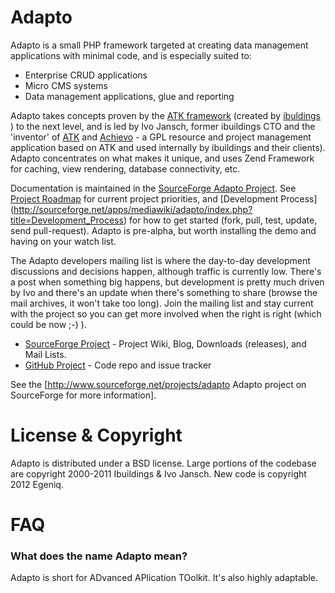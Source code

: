 Adapto
======

Adapto is a small PHP framework targeted at creating data management applications with minimal code, and is especially suited to:

* Enterprise CRUD applications
* Micro CMS systems
* Data management applications, glue and reporting

Adapto takes concepts proven by the [ATK framework](http://www.atk-framework.com) (created by [ibuldings](http://www.ibuildings.nl/) ) to the next level, and is led by Ivo Jansch, former ibuildings CTO and the 'inventor' of [ATK](http://www.atk-framework.com) and [Achievo](http://www.achievo.org) - a GPL resource and project management application based on ATK and used internally by ibuildings and their clients). Adapto concentrates on what makes it unique, and uses Zend Framework for caching, view rendering, database connectivity, etc.  

Documentation is maintained in the [SourceForge Adapto Project](http://www.sourceforge.net/projects/adapto). See [Project Roadmap](http://sourceforge.net/apps/mediawiki/adapto/index.php?title=Project_Roadmap) for current project priorities, and [Development Process] (http://sourceforge.net/apps/mediawiki/adapto/index.php?title=Development_Process) for how to get started (fork, pull, test, update, send pull-request). Adapto is pre-alpha, but worth installing the demo and having on your watch list.

The Adapto developers mailing list is where the day-to-day development discussions and decisions happen, although traffic is currently low. There's a post when something big happens, but development is pretty much driven by Ivo and there's an update when there's something to share (browse the mail archives, it won't take too long). Join the mailing list and stay current with the project so you can get more involved when the right is right (which could be now ;-)  ).

* [SourceForge Project](http://www.sourceforge.net/projects/adapto) - Project Wiki, Blog, Downloads (releases), and Mail Lists.
* [GitHub Project](https://github.com/egeniq/adapto/) - Code repo and issue tracker

See the [http://www.sourceforge.net/projects/adapto Adapto project on SourceForge for more information].

License & Copyright
===================
Adapto is distributed under a BSD license.  Large portions of the codebase are copyright 2000-2011 Ibuildings & Ivo Jansch. New code is copyright 2012 Egeniq.

FAQ
===

### What does the name Adapto mean?

Adapto is short for ADvanced APlication TOolkit. It's also highly adaptable. 

